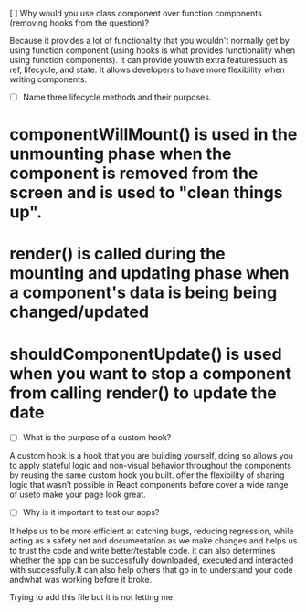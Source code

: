  [ ] Why would you use class component over function components (removing hooks from the question)?

Because it provides a lot of functionality that you wouldn't normally get by using function component (using hooks is what provides functionality when using function components). It can provide youwith extra featuressuch as ref, lifecycle, and state. It allows developers to have more flexibility when writing components.

- [ ] Name three lifecycle methods and their purposes.


# componentWillMount() is used in the unmounting phase when the component is removed from the screen and is used to "clean things up".

# render() is called during the mounting and  updating phase when a component's data is being being changed/updated

# shouldComponentUpdate() is used when you want to stop a component from calling render() to update the date

- [ ] What is the purpose of a custom hook?

A custom hook is a hook that you are building yourself, doing so allows you to apply stateful logic and non-visual behavior throughout
the components by reusing the same custom hook you built.
 offer the flexibility of sharing logic that wasn’t possible in React components before cover a wide range of useto make your page look great.
- [ ] Why is it important to test our apps?

It helps us to be more efficient at catching bugs, reducing regression, while acting as a safety net and documentation as we make changes
and helps us to trust the code and write better/testable code.
it can also determines whether the app can be successfully downloaded, executed and interacted with successfully.It can also help others that go in to understand your code andwhat was working before it broke.


Trying to add this file but it is not letting me.